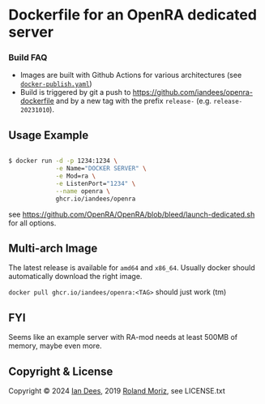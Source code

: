 # Dockerfile for an OpenRA dedicated server

### Build FAQ

  - Images are built with Github Actions for various architectures (see [`docker-publish.yaml`](.github/workflows/docker-publish.yaml))
  - Build is triggered by git a push to https://github.com/iandees/openra-dockerfile and by a new tag with the prefix `release-` (e.g. `release-20231010`).

## Usage Example

```sh

$ docker run -d -p 1234:1234 \
             -e Name="DOCKER SERVER" \
             -e Mod=ra \
             -e ListenPort="1234" \
             --name openra \
             ghcr.io/iandees/openra
```

see https://github.com/OpenRA/OpenRA/blob/bleed/launch-dedicated.sh for all options.

## Multi-arch Image

The latest release is available for `amd64` and `x86_64`. Usually docker should automatically download the right image.

`docker pull ghcr.io/iandees/openra:<TAG>` should just work (tm)

## FYI

Seems like an example server with RA-mod needs at least 500MB of memory, maybe even more.

## Copyright & License

Copyright © 2024 [Ian Dees](https://github.com/iandees), 2019 [Roland Moriz](https://roland.io), see LICENSE.txt
